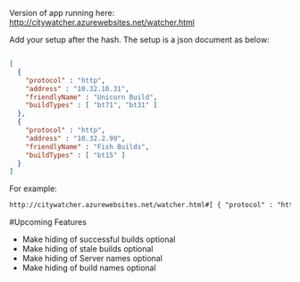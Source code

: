 Version of app running here: http://citywatcher.azurewebsites.net/watcher.html

Add your setup after the hash. The setup is a json document as below:
```json

[ 
  { 
    "protocol" : "http", 
    "address" : "10.32.10.31", 
    "friendlyName" : "Unicorn Build", 
    "buildTypes" : [ "bt71", "bt31" ] 
  },
  { 
    "protocol" : "http", 
    "address" : "10.32.2.99", 
    "friendlyName" : "Fish Builds", 
    "buildTypes" : [ "bt15" ] 
  } 
]
```
For example:
```html
http://citywatcher.azurewebsites.net/watcher.html#[ { "protocol" : "http", "address" : "10.32.10.31", "friendlyName" : "Unicorn Build", "buildTypes" : [ "bt71", "bt31" ] }, { "protocol" : "http", "address" : "10.32.2.99", "friendlyName" : "Fish Builds", "buildTypes" : [ "bt15" ] } ]
```

#Upcoming Features
* Make hiding of successful builds optional
* Make hiding of stale builds optional
* Make hiding of Server names optional
* Make hiding of build names optional
